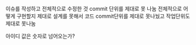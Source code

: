 이슈를 작성하고 전체적으로 수정한 것
commit 단위를 제대로 못 나눔
전체적으로 어떻게 구현할지 제대로 설계를 못해서
코드 commit단위를 제대로 못나눴고 작업단위도 제대로 못나눔


아이디 값은 숫자로 넘어오는가?